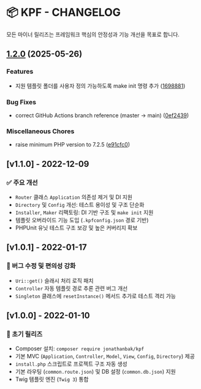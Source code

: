 # 📦 KPF - CHANGELOG

모든 마이너 릴리즈는 프레임워크 핵심의 안정성과 기능 개선을 목표로 합니다.

## [1.2.0](https://github.com/jonathanbak/kpf/compare/v1.1.0...v1.2.0) (2025-05-26)


### Features

* 지원 템플릿 폴더를 사용자 정의 가능하도록 make init 명령 추가 ([1698881](https://github.com/jonathanbak/kpf/commit/169888113109fed5e75ddc8810b50808c0f5d48c))


### Bug Fixes

* correct GitHub Actions branch reference (master → main) ([0ef2439](https://github.com/jonathanbak/kpf/commit/0ef2439a40921d49878835facc3fff6f4e2c7ff3))


### Miscellaneous Chores

* raise minimum PHP version to 7.2.5 ([e91cfc0](https://github.com/jonathanbak/kpf/commit/e91cfc0bcab7d7b54319f9262246b1229c7d8a6d))

## [v1.1.0] - 2022-12-09
### ✅ 주요 개선
- `Router` 클래스 `Application` 의존성 제거 및 DI 지원
- `Directory` 및 `Config` 개선: 테스트 용이성 및 구조 단순화
- `Installer`, `Maker` 리팩토링: DI 기반 구조 및 `make init` 지원
- 템플릿 오버라이드 기능 도입 (`.kpfconfig.json` 경로 기반)
- PHPUnit 유닛 테스트 구조 보강 및 높은 커버리지 확보

## [v1.0.1] - 2022-01-17
### 🔧 버그 수정 및 편의성 강화
- `Uri::get()` 슬래시 처리 로직 패치
- `Controller` 자동 템플릿 경로 추론 관련 버그 개선
- `Singleton` 클래스에 `resetInstance()` 메서드 추가로 테스트 격리 가능

## [v1.0.0] - 2022-01-10
### 🚀 초기 릴리즈
- Composer 설치: `composer require jonathanbak/kpf`
- 기본 MVC (`Application`, `Controller`, `Model`, `View`, `Config`, `Directory`) 제공
- `install.php` 스크립트로 프로젝트 구조 자동 생성
- 기본 라우팅 (`common.route.json`) 및 DB 설정 (`common.db.json`) 지원
- Twig 템플릿 엔진 (`Twig 3`) 통합
